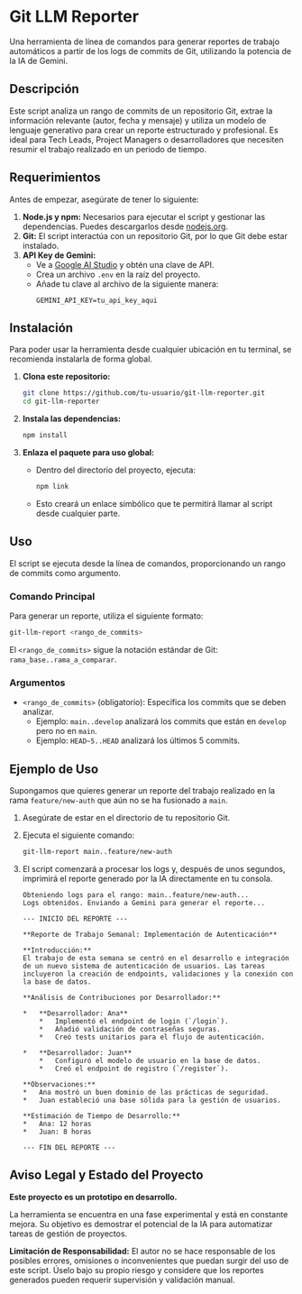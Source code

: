 # Git LLM Reporter

Una herramienta de línea de comandos para generar reportes de trabajo automáticos a partir de los logs de commits de Git, utilizando la potencia de la IA de Gemini.

## Descripción

Este script analiza un rango de commits de un repositorio Git, extrae la información relevante (autor, fecha y mensaje) y utiliza un modelo de lenguaje generativo para crear un reporte estructurado y profesional. Es ideal para Tech Leads, Project Managers o desarrolladores que necesiten resumir el trabajo realizado en un periodo de tiempo.

## Requerimientos

Antes de empezar, asegúrate de tener lo siguiente:

1.  **Node.js y npm:** Necesarios para ejecutar el script y gestionar las dependencias. Puedes descargarlos desde [nodejs.org](https://nodejs.org/).
2.  **Git:** El script interactúa con un repositorio Git, por lo que Git debe estar instalado.
3.  **API Key de Gemini:**
    *   Ve a [Google AI Studio](https://aistudio.google.com/app/apikey) y obtén una clave de API.
    *   Crea un archivo `.env` en la raíz del proyecto.
    *   Añade tu clave al archivo de la siguiente manera:
        ```
        GEMINI_API_KEY=tu_api_key_aqui
        ```

## Instalación

Para poder usar la herramienta desde cualquier ubicación en tu terminal, se recomienda instalarla de forma global.

1.  **Clona este repositorio:**
    ```bash
    git clone https://github.com/tu-usuario/git-llm-reporter.git
    cd git-llm-reporter
    ```

2.  **Instala las dependencias:**
    ```bash
    npm install
    ```

3.  **Enlaza el paquete para uso global:**
    *   Dentro del directorio del proyecto, ejecuta:
        ```bash
        npm link
        ```
    *   Esto creará un enlace simbólico que te permitirá llamar al script desde cualquier parte.

## Uso

El script se ejecuta desde la línea de comandos, proporcionando un rango de commits como argumento.

### Comando Principal

Para generar un reporte, utiliza el siguiente formato:

```bash
git-llm-report <rango_de_commits>
```

El `<rango_de_commits>` sigue la notación estándar de Git: `rama_base..rama_a_comparar`.

### Argumentos

*   `<rango_de_commits>` (obligatorio): Especifica los commits que se deben analizar.
    *   Ejemplo: `main..develop` analizará los commits que están en `develop` pero no en `main`.
    *   Ejemplo: `HEAD~5..HEAD` analizará los últimos 5 commits.

## Ejemplo de Uso

Supongamos que quieres generar un reporte del trabajo realizado en la rama `feature/new-auth` que aún no se ha fusionado a `main`.

1.  Asegúrate de estar en el directorio de tu repositorio Git.
2.  Ejecuta el siguiente comando:

    ```bash
    git-llm-report main..feature/new-auth
    ```

3.  El script comenzará a procesar los logs y, después de unos segundos, imprimirá el reporte generado por la IA directamente en tu consola.

    ```
    Obteniendo logs para el rango: main..feature/new-auth...
    Logs obtenidos. Enviando a Gemini para generar el reporte...

    --- INICIO DEL REPORTE ---

    **Reporte de Trabajo Semanal: Implementación de Autenticación**

    **Introducción:**
    El trabajo de esta semana se centró en el desarrollo e integración de un nuevo sistema de autenticación de usuarios. Las tareas incluyeron la creación de endpoints, validaciones y la conexión con la base de datos.

    **Análisis de Contribuciones por Desarrollador:**

    *   **Desarrollador: Ana**
        *   Implementó el endpoint de login (`/login`).
        *   Añadió validación de contraseñas seguras.
        *   Creó tests unitarios para el flujo de autenticación.

    *   **Desarrollador: Juan**
        *   Configuró el modelo de usuario en la base de datos.
        *   Creó el endpoint de registro (`/register`).

    **Observaciones:**
    *   Ana mostró un buen dominio de las prácticas de seguridad.
    *   Juan estableció una base sólida para la gestión de usuarios.

    **Estimación de Tiempo de Desarrollo:**
    *   Ana: 12 horas
    *   Juan: 8 horas

    --- FIN DEL REPORTE ---
    ```
## Aviso Legal y Estado del Proyecto

**Este proyecto es un prototipo en desarrollo.**

La herramienta se encuentra en una fase experimental y está en constante mejora. Su objetivo es demostrar el potencial de la IA para automatizar tareas de gestión de proyectos.

**Limitación de Responsabilidad:**
El autor no se hace responsable de los posibles errores, omisiones o inconvenientes que puedan surgir del uso de este script. Úselo bajo su propio riesgo y considere que los reportes generados pueden requerir supervisión y validación manual.
